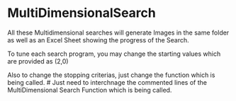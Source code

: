 # MultiDimensionalSearch

All these Multidimensional searches will generate Images in the same folder as well as an Excel Sheet showing the progress of the Search.

To tune each search program, you may change the starting values which are provided as (2,0)

Also to change the stopping criterias, just change the function which is being called. # Just need to interchnage the commented lines of the MultiDimensional Search Function which is being called.
